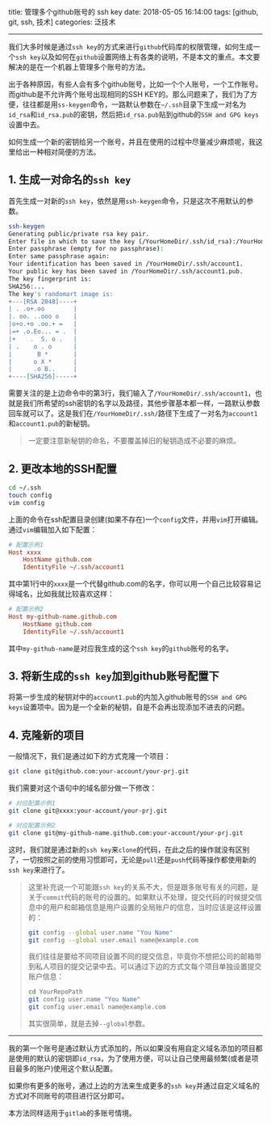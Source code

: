 title: 管理多个github账号的 ssh key
date: 2018-05-05 16:14:00
tags: [github, git, ssh, 技术]
categories: 泛技术

------

我们大多时候是通过`ssh key`的方式来进行`github`代码库的权限管理，如何生成一个`ssh key`以及如何在`github`设置网络上有各类的说明，不是本文的重点。本文要解决的是在一个机器上管理多个账号的方法。

出于各种原因，有些人会有多个github账号，比如一个个人账号，一个工作账号。而github是不允许两个账号出现相同的SSH KEY的。那么问题来了，我们为了方便，往往都是用`ss-keygen`命令，一路默认参数在`~/.ssh`目录下生成一对名为`id_rsa`和`id_rsa.pub`的密钥，然后把`id_rsa.pub`贴到github的`SSH and GPG keys`设置中去。

如何生成一个新的密钥给另一个账号，并且在使用的过程中尽量减少麻烦呢，我这里给出一种相对简便的方法。

<!--more-->

## 1. 生成一对命名的`ssh key`

首先生成一对新的`ssh key`，依然是用`ssh-keygen`命令，只是这次不用默认的参数。

```bash
ssh-keygen
Generating public/private rsa key pair.
Enter file in which to save the key (/YourHomeDir/.ssh/id_rsa):/YourHomeDir/.ssh/account1
Enter passphrase (empty for no passphrase):
Enter same passphrase again:
Your identification has been saved in /YourHomeDir/.ssh/account1.
Your public key has been saved in /YourHomeDir/.ssh/account1.pub.
The key fingerprint is:
SHA256:...
The key's randomart image is:
+---[RSA 2048]----+
| . .o+.oo        |
|. oo. ..ooo o    |
|o+o.+o .oo.+ =   |
|=+ .o.Eo... = .  |
|+    .  S. o .   |
| .    o . o      |
|       B *       |
|      o X *      |
|      .o B..     |
+----[SHA256]-----+
```

需要关注的是上边命令中的第3行，我们输入了`/YourHomeDir/.ssh/account1`，也就是我们所希望的ssh密钥的名字以及路径，其他步骤基本都一样，一路默认参数回车就可以了。这是我们在`/YourHomeDir/.ssh/`路径下生成了一对名为`account1`和`account1.pub`的新秘钥。

> 一定要注意新秘钥的命名，不要覆盖掉旧的秘钥造成不必要的麻烦。



## 2. 更改本地的SSH配置

```bash
cd ~/.ssh
touch config
vim config
```

上面的命令在ssh配置目录创建(如果不存在)一个`config`文件，并用`vim`打开编辑。通过`vim`编辑加入如下配置：

```ini
# 配置示例1
Host xxxx
    HostName github.com
    IdentityFile ~/.ssh/account1
```

其中第1行中的`xxxx`是一个代替github.com的名字，你可以用一个自己比较容易记得域名，比如我就比较喜欢这样：

```ini
# 配置示例2
Host my-github-name.github.com
    HostName github.com
    IdentityFile ~/.ssh/account1
```

其中`my-github-name`是对应我生成的这个`ssh key`的`github`账号的名字。



## 3. 将新生成的`ssh key`加到github账号配置下

将第一步生成的秘钥对中的`account1.pub`的内加入github账号的`SSH and GPG keys`设置项中。因为是一个全新的秘钥，自是不会再出现添加不进去的问题。



## 4. 克隆新的项目

一般情况下，我们是通过如下的方式克隆一个项目：

```bash
git clone git@github.com:your-account/your-prj.git
```

我们需要对这个语句中的域名部分做一下修改：

```bash
# 对应配置示例1
git clone git@xxxx:your-account/your-prj.git
```

```bash
# 对应配置示例2
git clone git@my-github-name.github.com:your-account/your-prj.git
```

这时，我们就是通过新的`ssh key`来`clone`的代码，在此之后的操作就没有区别了，一切按照之前的使用习惯即可，无论是`pull`还是`push`代码等操作都使用新的`ssh key`来进行了。

> 这里补充说一个可能跟`ssh key`的关系不大，但是跟多账号有关的问题，是关于`commit`代码的账号的设置的。如果默认不处理，提交代码的时候提交信息中的用户和邮箱信息是用户设置的全局账户的信息，当时应该是这样设置的：
>
> ```bash
> git config --global user.name "You Name"
> git config --global user.email name@example.com
> ```
>
> 我们往往是要给不同项目设置不同的提交信息，毕竟你不想把公司的邮箱带到私人项目的提交记录中去。可以通过下边的方式文每个项目单独设置提交账户信息：
>
> ```bash
> cd YourRepoPath
> git config user.name "You Name"
> git config user.email name@example.com
> ```
>
> 其实很简单，就是去掉`--global`参数。

------

我的第一个账号是通过默认方式添加的，所以如果没有用自定义域名添加的项目都是使用的默认的密钥即`id_rsa`，为了使用方便，可以让自己使用最频繁(或者是项目最多的账户)使用这个默认配置。

如果你有更多的账号，通过上边的方法来生成更多的`ssh key`并通过自定义域名的方式对不同账号的项目进行区分即可。

本方法同样适用于`gitlab`的多账号情境。